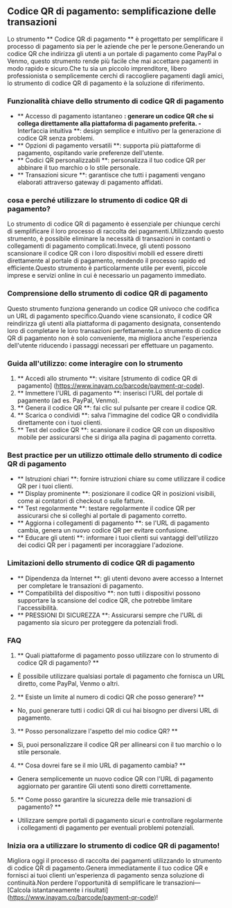 ## Codice QR di pagamento: semplificazione delle transazioni

Lo strumento ** Codice QR di pagamento ** è progettato per semplificare il processo di pagamento sia per le aziende che per le persone.Generando un codice QR che indirizza gli utenti a un portale di pagamento come PayPal o Venmo, questo strumento rende più facile che mai accettare pagamenti in modo rapido e sicuro.Che tu sia un piccolo imprenditore, libero professionista o semplicemente cerchi di raccogliere pagamenti dagli amici, lo strumento di codice QR di pagamento è la soluzione di riferimento.

### Funzionalità chiave dello strumento di codice QR di pagamento

- ** Accesso di pagamento istantaneo **: generare un codice QR che si collega direttamente alla piattaforma di pagamento preferita.
-** Interfaccia intuitiva **: design semplice e intuitivo per la generazione di codice QR senza problemi.
- ** Opzioni di pagamento versatili **: supporta più piattaforme di pagamento, ospitando varie preferenze dell'utente.
- ** Codici QR personalizzabili **: personalizza il tuo codice QR per abbinare il tuo marchio o lo stile personale.
- ** Transazioni sicure **: garantisce che tutti i pagamenti vengano elaborati attraverso gateway di pagamento affidati.

### cosa e perché utilizzare lo strumento di codice QR di pagamento?

Lo strumento di codice QR di pagamento è essenziale per chiunque cerchi di semplificare il loro processo di raccolta dei pagamenti.Utilizzando questo strumento, è possibile eliminare la necessità di transazioni in contanti o collegamenti di pagamento complicati.Invece, gli utenti possono scansionare il codice QR con i loro dispositivi mobili ed essere diretti direttamente al portale di pagamento, rendendo il processo rapido ed efficiente.Questo strumento è particolarmente utile per eventi, piccole imprese e servizi online in cui è necessario un pagamento immediato.

### Comprensione dello strumento di codice QR di pagamento

Questo strumento funziona generando un codice QR univoco che codifica un URL di pagamento specifico.Quando viene scansionato, il codice QR reindirizza gli utenti alla piattaforma di pagamento designata, consentendo loro di completare le loro transazioni perfettamente.Lo strumento di codice QR di pagamento non è solo conveniente, ma migliora anche l'esperienza dell'utente riducendo i passaggi necessari per effettuare un pagamento.

### Guida all'utilizzo: come interagire con lo strumento

1. ** Accedi allo strumento **: visitare [strumento di codice QR di pagamento] (https://www.inayam.co/barcode/payment-qr-code).
2. ** Immettere l'URL di pagamento **: inserisci l'URL del portale di pagamento (ad es. PayPal, Venmo).
3. ** Genera il codice QR **: fai clic sul pulsante per creare il codice QR.
4. ** Scarica o condividi **: salva l'immagine del codice QR o condividila direttamente con i tuoi clienti.
5. ** Test del codice QR **: scansionare il codice QR con un dispositivo mobile per assicurarsi che si diriga alla pagina di pagamento corretta.

### Best practice per un utilizzo ottimale dello strumento di codice QR di pagamento

- ** Istruzioni chiari **: fornire istruzioni chiare su come utilizzare il codice QR per i tuoi clienti.
- ** Display prominente **: posizionare il codice QR in posizioni visibili, come ai contatori di checkout o sulle fatture.
- ** Test regolarmente **: testare regolarmente il codice QR per assicurarsi che si colleghi al portale di pagamento corretto.
- ** Aggiorna i collegamenti di pagamento **: se l'URL di pagamento cambia, genera un nuovo codice QR per evitare confusione.
- ** Educare gli utenti **: informare i tuoi clienti sui vantaggi dell'utilizzo dei codici QR per i pagamenti per incoraggiare l'adozione.

### Limitazioni dello strumento di codice QR di pagamento

- ** Dipendenza da Internet **: gli utenti devono avere accesso a Internet per completare le transazioni di pagamento.
- ** Compatibilità del dispositivo **: non tutti i dispositivi possono supportare la scansione del codice QR, che potrebbe limitare l'accessibilità.
- ** PRESSIONI DI SICUREZZA **: Assicurarsi sempre che l'URL di pagamento sia sicuro per proteggere da potenziali frodi.

### FAQ

1. ** Quali piattaforme di pagamento posso utilizzare con lo strumento di codice QR di pagamento? **
- È possibile utilizzare qualsiasi portale di pagamento che fornisca un URL diretto, come PayPal, Venmo o altri.

2. ** Esiste un limite al numero di codici QR che posso generare? **
- No, puoi generare tutti i codici QR di cui hai bisogno per diversi URL di pagamento.

3. ** Posso personalizzare l'aspetto del mio codice QR? **
- Sì, puoi personalizzare il codice QR per allinearsi con il tuo marchio o lo stile personale.

4. ** Cosa dovrei fare se il mio URL di pagamento cambia? **
- Genera semplicemente un nuovo codice QR con l'URL di pagamento aggiornato per garantire Gli utenti sono diretti correttamente.

5. ** Come posso garantire la sicurezza delle mie transazioni di pagamento? **
- Utilizzare sempre portali di pagamento sicuri e controllare regolarmente i collegamenti di pagamento per eventuali problemi potenziali.

### Inizia ora a utilizzare lo strumento di codice QR di pagamento!

Migliora oggi il processo di raccolta dei pagamenti utilizzando lo strumento di codice QR di pagamento.Genera immediatamente il tuo codice QR e fornisci ai tuoi clienti un'esperienza di pagamento senza soluzione di continuità.Non perdere l'opportunità di semplificare le transazioni— [Calcola istantaneamente i risultati] (https://www.inayam.co/barcode/payment-qr-code)!